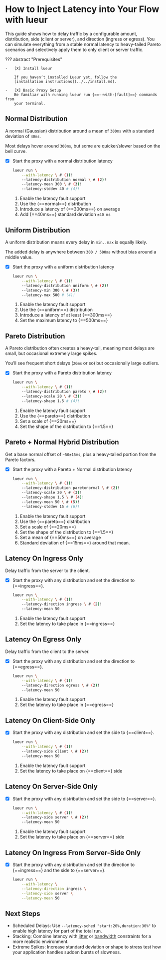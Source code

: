 # How to Inject Latency into Your Flow with lueur

This guide shows how to delay traffic by a configurable amount, distribution,
side (client or server), and direction (ingress or egress). You can simulate
everything from a stable normal latency to heavy-tailed Pareto scenarios and
selectively apply them to only client or server traffic.

??? abstract "Prerequisites"

    -   [X] Install lueur

        If you haven’t installed Lueur yet, follow the
        [installation instructions](../../install.md).

    -   [X] Basic Proxy Setup
        Be familiar with running lueur run {==--with-[fault]==} commands from
        your terminal.

## Normal Distribution

A normal (Gaussian) distribution around a mean of `300ms` with a standard
deviation of `40ms`.

Most delays hover around `300ms`, but some are quicker/slower based on the bell
curve.

-   [X] Start the proxy with a normal distribution latency

    ```bash
    lueur run \
        --with-latency \ # (1)!
        --latency-distribution normal \ # (2)!
        --latency-mean 300 \ # (3)!
        --latency-stddev 40 # (4)!
    ```

    1.  Enable the latency fault support
    2.  Use the {==normal==} distribution
    3.  Introduce a latency of {==300ms==} on average
    4.  Add {==40ms==} standard deviation `±40 ms`

## Uniform Distribution

A uniform distribution means every delay in `min..max` is equally likely.

The added delay is anywhere between `300 / 500ms` without bias around a middle
value.

-   [X] Start the proxy with a uniform distribution latency

    ```bash
    lueur run \
        --with-latency \ # (1)!
        --latency-distribution uniform \ # (2)!
        --latency-min 300 \ # (3)!
        --latency-max 500 # (4)!
    ```

    1.  Enable the latency fault support
    2.  Use the {==uniform==} distribution
    3.  Introduce a latency of at least {==300ms==}
    4.  Set the maximum latency to {==500ms==}


## Pareto Distribution

A Pareto distribution often creates a heavy‐tail, meaning most delays are small,
but occasional extremely large spikes.

You’ll see frequent short delays (`20ms` or so) but occasionally large outliers.

-   [X] Start the proxy with a Pareto distribution latency

    ```bash
    lueur run \
        --with-latency \ # (1)!
        --latency-distribution pareto \ # (2)!
        --latency-scale 20 \ # (3)!
        --latency-shape 1.5 # (4)!
    ```

    1.  Enable the latency fault support
    2.  Use the {==pareto==} distribution
    3.  Set a scale of {==20ms==}
    4.  Set the shape of the distribution to {==1.5==}

## Pareto + Normal Hybrid Distribution

Get a base normal offset of `~50±15ms`, plus a heavy‐tailed portion from the
Pareto factors.

-   [X] Start the proxy with a Pareto + Normal distribution latency

    ```bash
    lueur run \
        --with-latency \ # (1)!
        --latency-distribution paretonormal \ # (2)!
        --latency-scale 20 \ # (3)!
        --latency-shape 1.5 \ # (4)!
        --latency-mean 50 \ # (5)!
        --latency-stddev 15 # (6)!
    ```

    1.  Enable the latency fault support
    2.  Use the {==pareto==} distribution
    3.  Set a scale of {==20ms==}
    4.  Set the shape of the distribution to {==1.5==}
    5.  Set a mean of {==50ms==} on average
    6.  Standard deviation of {==15ms==} around that mean.

## Latency On Ingress Only

Delay traffic from the server to the client.

-   [X] Start the proxy with any distribution and set the direction to {==ingress==}.

    ```bash
    lueur run \
        --with-latency \ # (1)!
        --latency-direction ingress \ # (2)!
        --latency-mean 50
    ```

    1.  Enable the latency fault support
    2.  Set the latency to take place in {==ingress==}

## Latency On Egress Only

Delay traffic from the client to the server.

-   [X] Start the proxy with any distribution and set the direction to {==egress==}.

    ```bash
    lueur run \
        --with-latency \ # (1)!
        --latency-direction egress \ # (2)!
        --latency-mean 50
    ```

    1.  Enable the latency fault support
    2.  Set the latency to take place in {==egress==}

## Latency On Client-Side Only

-   [X] Start the proxy with any distribution and set the side to {==client==}.

    ```bash
    lueur run \
        --with-latency \ # (1)!
        --latency-side client \ # (2)!
        --latency-mean 50
    ```

    1.  Enable the latency fault support
    2.  Set the latency to take place on {==client==} side

## Latency On Server-Side Only

-   [X] Start the proxy with any distribution and set the side to {==server==}.

    ```bash
    lueur run \
        --with-latency \ # (1)!
        --latency-side server \ # (2)!
        --latency-mean 50
    ```

    1.  Enable the latency fault support
    2.  Set the latency to take place on {==server==} side


## Latency On Ingress From Server-Side Only

-   [X] Start the proxy with any distribution and set the direction to {==ingress==} and the side to {==server==}.

    ```bash
    lueur run \
        --with-latency \
        --latency-direction ingress \
        --latency-side server \
        --latency-mean 50
    ```

## Next Steps

- Scheduled Delays: Use `--latency-sched "start:20%,duration:30%"` to enable
  high latency for part of the total run.
- Stacking: Combine latency with [jitter](configure-jitter.md) or
  [bandwidth](configure-bandwidth.md) constraints for a more
  realistic environment.
- Extreme Spikes: Increase standard deviation or shape to stress test how your
  application handles sudden bursts of slowness.
